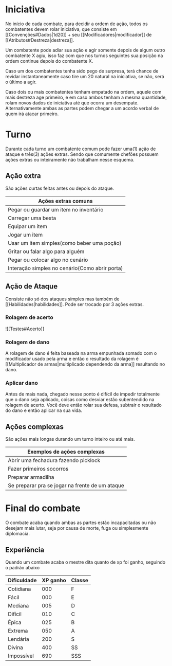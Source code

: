 # Iniciativa
No início de cada combate, para decidir a ordem de ação, todos os combatentes devem rolar iniciativa, que consiste em [[Convenções#Dados|1d20]] + seu [[Modificadores|modificador]] de [[Atributos#Destreza|destreza]].

Um combatente pode adiar sua ação e agir somente depois de algum outro combatente X agiu, isso faz com que nos turnos seguintes sua posição na ordem continue depois do combatente X.

Caso um dos combatentes tenha sido pego de surpresa, terá chance de revidar instantaneamente caso tire um 20 natural na iniciativa, se não, será o último a agir.

Caso dois ou mais combatentes tenham empatado na ordem, aquele com mais destreza age primeiro, e em caso ambos tenham a mesma quantidade, rolam novos dados de iniciativa até que ocorra um desempate. Alternativamente ambas as partes podem chegar a um acordo verbal de quem irá atacar primeiro.
# Turno
Durante cada turno um combatente comum pode fazer uma(1) ação de ataque e três(3) ações extras.
Sendo que comumente chefões possuem ações extras ou inteiramente não trabalham nesse esquema.
## Ação extra
São ações curtas feitas antes ou depois do ataque.

|Ações extras comuns                           |
|----------------------------------------------|
|Pegar ou guardar um item no inventário        |
|Carregar uma besta                            |
|Equipar um item                               |
|Jogar um item                                 |
|Usar um item simples(como beber uma poção)    |
|Gritar ou falar algo para alguém              |
|Pegar ou colocar algo no cenário              |
|Interação simples no cenário(Como abrir porta)|

## Ação de Ataque
Consiste não só dos ataques simples mas também de [[Habilidades|habilidades]].
Pode ser trocado por 3 ações extras.
### Rolagem de acerto
![[Testes#Acerto]]
### Rolagem de dano
A rolagem de dano é feita baseada na arma empunhada somado com o modificador usado pela arma e então o resultado da rolagem é [[Multiplicador de armas|multiplicado dependendo da arma]] resultando no dano.
### Aplicar dano
Antes de mais nada, chegado nesse ponto é difícil de impedir totalmente que o dano seja aplicado, coisas como desviar estão subentendido na rolagem de acerto.
Você deve então rolar sua defesa, subtrair o resultado do dano e então aplicar na sua vida.
## Ações complexas
São ações mais longas durando um turno inteiro ou até mais.

| Exemplos de ações complexas                   |
|-----------------------------------------------|
|Abrir uma fechadura fazendo picklock           |
|Fazer primeiros socorros                       |
|Preparar armadilha                             |
|Se preparar pra se jogar na frente de um ataque|

# Final do combate
O combate acaba quando ambas as partes estão incapacitadas ou não desejam mais lutar, seja por causa de morte, fuga ou simplesmente diplomacia.
## Experiência
Quando um combate acaba o mestre dita quanto de xp foi ganho, seguindo o padrão abaixo

| Dificuldade | XP ganho | Classe |
|-------------|----------|--------|
|Cotidiana    |000       |  F     |
|Fácil        |000       |  E     |
|Mediana      |005       |  D     |
|Difícil      |010       |  C     |
|Épica        |025       |  B     |
|Extrema      |050       |  A     |
|Lendária     |200       |  S     |
|Divina       |400       | SS     |
|Impossível   |690       |SSS     |